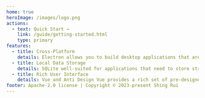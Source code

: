 ```yaml
---
home: true
heroImage: /images/logo.png
actions:
  - text: Quick Start →
    link: /guide/getting-started.html
    type: primary
features:
  - title: Cross-Platform
    details: Electron allows you to build desktop applications that are compatible with multiple operating systems, including Windows, macOS, and Linux.
  - title: Local Data Storage
    details: SQLite well-suited for applications that need to store structured data locally, such as configuration settings, user preferences, or small databases. It provides fast and efficient data access.
  - title: Rich User Interface
    details: Vue and Anti Design Vue provides a rich set of pre-designed UI components and a design system that follows best practices for usability and visual appeal.
footer: Apache-2.0 license | Copyright © 2023-present Shing Rui
---
```

